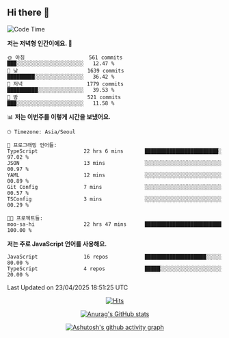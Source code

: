 ## Hi there 👋

<!--
**pnh135/pnh135** is a ✨ _special_ ✨ repository because its `README.md` (this file) appears on your GitHub profile.

Here are some ideas to get you started:

- 🔭 I’m currently working on ...
- 🌱 I’m currently learning ...
- 👯 I’m looking to collaborate on ...
- 🤔 I’m looking for help with ...
- 💬 Ask me about ...
- 📫 How to reach me: ...
- 😄 Pronouns: ...
- ⚡ Fun fact: ...
-->

<!--START_SECTION:waka-->
![Code Time](http://img.shields.io/badge/Code%20Time-257%20hrs%2043%20mins-blue)

**저는 저녁형 인간이에요. 🦉** 

```text
🌞 아침                     561 commits         ███░░░░░░░░░░░░░░░░░░░░░░   12.47 % 
🌆 낮　                     1639 commits        █████████░░░░░░░░░░░░░░░░   36.42 % 
🌃 저녁                     1779 commits        ██████████░░░░░░░░░░░░░░░   39.53 % 
🌙 밤　                     521 commits         ███░░░░░░░░░░░░░░░░░░░░░░   11.58 % 
```


📊 **저는 이번주를 이렇게 시간을 보냈어요.** 

```text
🕑︎ Timezone: Asia/Seoul

💬 프로그래밍 언어들: 
TypeScript               22 hrs 6 mins       ████████████████████████░   97.02 % 
JSON                     13 mins             ░░░░░░░░░░░░░░░░░░░░░░░░░   00.97 % 
YAML                     12 mins             ░░░░░░░░░░░░░░░░░░░░░░░░░   00.89 % 
Git Config               7 mins              ░░░░░░░░░░░░░░░░░░░░░░░░░   00.57 % 
TSConfig                 3 mins              ░░░░░░░░░░░░░░░░░░░░░░░░░   00.29 % 

🐱‍💻 프로젝트들: 
moo-sa-hi                22 hrs 47 mins      █████████████████████████   100.00 % 
```

**저는 주로 JavaScript 언어를 사용해요.** 

```text
JavaScript               16 repos            ████████████████████░░░░░   80.00 % 
TypeScript               4 repos             █████░░░░░░░░░░░░░░░░░░░░   20.00 % 
```




 Last Updated on 23/04/2025 18:51:25 UTC
<!--END_SECTION:waka-->

  <div align=center>
	
  [![Hits](https://hits.seeyoufarm.com/api/count/incr/badge.svg?url=https%3A%2F%2Fgithub.com%2Fpnh135&count_bg=%2379C83D&title_bg=%23555555&icon=&icon_color=%23E7E7E7&title=hits&edge_flat=false)](https://hits.seeyoufarm.com) 
	
  </div>

<div align=center>
	
[![Anurag's GitHub stats](https://github-readme-stats.vercel.app/api?username=pnh135&show_icons=true&theme=radical)](https://github.com/anuraghazra/github-readme-stats)

</div>

<div align=center>
	
[![Ashutosh's github activity graph](https://github-readme-activity-graph.vercel.app/graph?username=pnh135&theme=merko)](https://github.com/ashutosh00710/github-readme-activity-graph)

</div>
